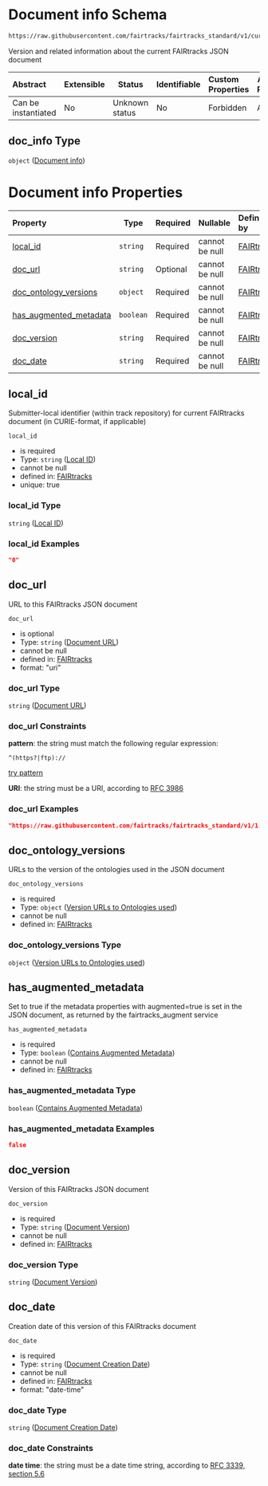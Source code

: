 # Document info Schema

```txt
https://raw.githubusercontent.com/fairtracks/fairtracks_standard/v1/current/json/schema/fairtracks.schema.json#/properties/doc_info
```

Version and related information about the current FAIRtracks JSON document


| Abstract            | Extensible | Status         | Identifiable | Custom Properties | Additional Properties | Access Restrictions | Defined In                                                                               |
| :------------------ | ---------- | -------------- | ------------ | :---------------- | --------------------- | ------------------- | ---------------------------------------------------------------------------------------- |
| Can be instantiated | No         | Unknown status | No           | Forbidden         | Allowed               | none                | [fairtracks.schema.json\*](../json/schema/fairtracks.schema.json "open original schema") |

## doc_info Type

`object` ([Document info](fairtracks-properties-document-info.md))

# Document info Properties

| Property                                          | Type      | Required | Nullable       | Defined by                                                                                                                                                                                                                                                                  |
| :------------------------------------------------ | --------- | -------- | -------------- | :-------------------------------------------------------------------------------------------------------------------------------------------------------------------------------------------------------------------------------------------------------------------------- |
| [local_id](#local_id)                             | `string`  | Required | cannot be null | [FAIRtracks](fairtracks-properties-document-info-properties-local-id.md "https://raw.githubusercontent.com/fairtracks/fairtracks_standard/v1/current/json/schema/fairtracks.schema.json#/properties/doc_info/properties/local_id")                                     |
| [doc_url](#doc_url)                               | `string`  | Optional | cannot be null | [FAIRtracks](fairtracks-properties-document-info-properties-document-url.md "https://raw.githubusercontent.com/fairtracks/fairtracks_standard/v1/current/json/schema/fairtracks.schema.json#/properties/doc_info/properties/doc_url")                                  |
| [doc_ontology_versions](#doc_ontology_versions)   | `object`  | Required | cannot be null | [FAIRtracks](fairtracks-properties-document-info-properties-version-urls-to-ontologies-used.md "https://raw.githubusercontent.com/fairtracks/fairtracks_standard/v1/current/json/schema/fairtracks.schema.json#/properties/doc_info/properties/doc_ontology_versions") |
| [has_augmented_metadata](#has_augmented_metadata) | `boolean` | Required | cannot be null | [FAIRtracks](fairtracks-properties-document-info-properties-contains-augmented-metadata.md "https://raw.githubusercontent.com/fairtracks/fairtracks_standard/v1/current/json/schema/fairtracks.schema.json#/properties/doc_info/properties/has_augmented_metadata")    |
| [doc_version](#doc_version)                       | `string`  | Required | cannot be null | [FAIRtracks](fairtracks-properties-document-info-properties-document-version.md "https://raw.githubusercontent.com/fairtracks/fairtracks_standard/v1/current/json/schema/fairtracks.schema.json#/properties/doc_info/properties/doc_version")                          |
| [doc_date](#doc_date)                             | `string`  | Required | cannot be null | [FAIRtracks](fairtracks-properties-document-info-properties-document-creation-date.md "https://raw.githubusercontent.com/fairtracks/fairtracks_standard/v1/current/json/schema/fairtracks.schema.json#/properties/doc_info/properties/doc_date")                       |

## local_id

Submitter-local identifier (within  track repository) for current FAIRtracks document (in CURIE-format, if applicable)


`local_id`

-   is required
-   Type: `string` ([Local ID](fairtracks-properties-document-info-properties-local-id.md))
-   cannot be null
-   defined in: [FAIRtracks](fairtracks-properties-document-info-properties-local-id.md "https://raw.githubusercontent.com/fairtracks/fairtracks_standard/v1/current/json/schema/fairtracks.schema.json#/properties/doc_info/properties/local_id")
-   unique: true

### local_id Type

`string` ([Local ID](fairtracks-properties-document-info-properties-local-id.md))

### local_id Examples

```json
"0"
```

## doc_url

URL to this FAIRtracks JSON document


`doc_url`

-   is optional
-   Type: `string` ([Document URL](fairtracks-properties-document-info-properties-document-url.md))
-   cannot be null
-   defined in: [FAIRtracks](fairtracks-properties-document-info-properties-document-url.md "https://raw.githubusercontent.com/fairtracks/fairtracks_standard/v1/current/json/schema/fairtracks.schema.json#/properties/doc_info/properties/doc_url")
-   format: "uri"

### doc_url Type

`string` ([Document URL](fairtracks-properties-document-info-properties-document-url.md))

### doc_url Constraints

**pattern**: the string must match the following regular expression: 

```regexp
^(https?|ftp)://
```

[try pattern](https://regexr.com/?expression=%5E(https%3F%7Cftp)%3A%2F%2F "try regular expression with regexr.com")

**URI**: the string must be a URI, according to [RFC 3986](https://tools.ietf.org/html/rfc4291 "check the specification")

### doc_url Examples

```json
"https://raw.githubusercontent.com/fairtracks/fairtracks_standard/v1/1.0.2/json/examples/fairtracks.example.json"
```

## doc_ontology_versions

URLs to the version of the ontologies used in the JSON document


`doc_ontology_versions`

-   is required
-   Type: `object` ([Version URLs to Ontologies used](fairtracks-properties-document-info-properties-version-urls-to-ontologies-used.md))
-   cannot be null
-   defined in: [FAIRtracks](fairtracks-properties-document-info-properties-version-urls-to-ontologies-used.md "https://raw.githubusercontent.com/fairtracks/fairtracks_standard/v1/current/json/schema/fairtracks.schema.json#/properties/doc_info/properties/doc_ontology_versions")

### doc_ontology_versions Type

`object` ([Version URLs to Ontologies used](fairtracks-properties-document-info-properties-version-urls-to-ontologies-used.md))

## has_augmented_metadata

Set to true if the metadata properties with augmented=true is set in the JSON document, as returned by the fairtracks_augment service


`has_augmented_metadata`

-   is required
-   Type: `boolean` ([Contains Augmented Metadata](fairtracks-properties-document-info-properties-contains-augmented-metadata.md))
-   cannot be null
-   defined in: [FAIRtracks](fairtracks-properties-document-info-properties-contains-augmented-metadata.md "https://raw.githubusercontent.com/fairtracks/fairtracks_standard/v1/current/json/schema/fairtracks.schema.json#/properties/doc_info/properties/has_augmented_metadata")

### has_augmented_metadata Type

`boolean` ([Contains Augmented Metadata](fairtracks-properties-document-info-properties-contains-augmented-metadata.md))

### has_augmented_metadata Examples

```json
false
```

## doc_version

Version of this FAIRtracks JSON document


`doc_version`

-   is required
-   Type: `string` ([Document Version](fairtracks-properties-document-info-properties-document-version.md))
-   cannot be null
-   defined in: [FAIRtracks](fairtracks-properties-document-info-properties-document-version.md "https://raw.githubusercontent.com/fairtracks/fairtracks_standard/v1/current/json/schema/fairtracks.schema.json#/properties/doc_info/properties/doc_version")

### doc_version Type

`string` ([Document Version](fairtracks-properties-document-info-properties-document-version.md))

## doc_date

Creation date of this version of this FAIRtracks document


`doc_date`

-   is required
-   Type: `string` ([Document Creation Date](fairtracks-properties-document-info-properties-document-creation-date.md))
-   cannot be null
-   defined in: [FAIRtracks](fairtracks-properties-document-info-properties-document-creation-date.md "https://raw.githubusercontent.com/fairtracks/fairtracks_standard/v1/current/json/schema/fairtracks.schema.json#/properties/doc_info/properties/doc_date")
-   format: "date-time"

### doc_date Type

`string` ([Document Creation Date](fairtracks-properties-document-info-properties-document-creation-date.md))

### doc_date Constraints

**date time**: the string must be a date time string, according to [RFC 3339, section 5.6](https://tools.ietf.org/html/rfc3339 "check the specification")
